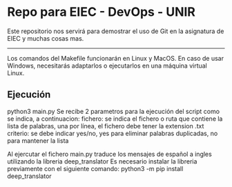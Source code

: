 # Repo para EIEC - DevOps - UNIR

Este repositorio nos servirá para demostrar el uso de Git en la asignatura de EIEC y muchas cosas mas.

---

Los comandos del Makefile funcionarán en Linux y MacOS. En caso de usar Windows, necesitarás adaptarlos o ejecutarlos en una máquina virtual Linux.

## Ejecución

python3 main.py <fichero> <criterio> 
Se recibe 2 parametros para la ejecución del script como se indica, a continuacion:
  fichero: se indica el fichero o ruta que contiene la lista de palabras, una por línea, el fichero debe tener la extension .txt
  criterio: se debe indicar yes/no, yes para eliminar palabras duplicadas, no para mantener la lista
 
Al ejercutar el fichero main.py traduce los mensajes de español a ingles utilizando la libreria deep_translator
Es necesario instalar la libreria previamente con el siguiente comando:
python3 -m pip install deep_translator
  
